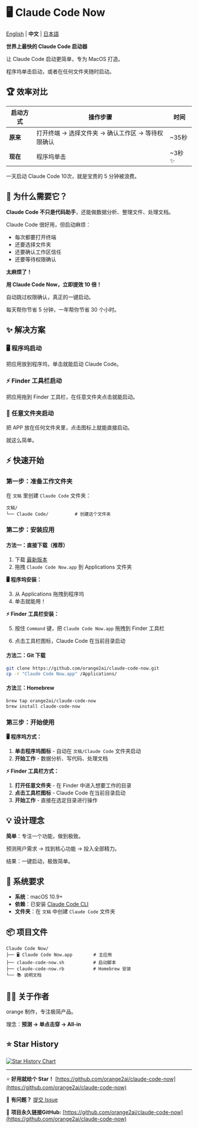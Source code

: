# 🖥 Claude Code Now

[English](README.md) | **中文** | [日本語](README.ja.md)

**世界上最快的 Claude Code 启动器**

让 Claude Code 启动更简单，专为 MacOS 打造。

程序坞单击启动，或者在任何文件夹随时启动。

## 🏆 效率对比

| 启动方式 | 操作步骤 | 时间 |
|---------|----------|------|
| **原来** | 打开终端 → 选择文件夹 → 确认工作区 → 等待权限确认 | ~35秒 |
| **现在** | 程序坞单击 | ~3秒 ✨ |

一天启动 Claude Code 10次，就是宝贵的 5 分钟被浪费。

## 🎯 为什么需要它？

**Claude Code 不只是代码助手**，还能做数据分析、整理文件、处理文档。

Claude Code 很好用，但启动麻烦：

- 每次都要打开终端
- 还要选择文件夹
- 还要确认工作区信任
- 还要等待权限确认

**太麻烦了！**

**用 Claude Code Now，立即提效 10 倍！**

自动跳过权限确认，真正的一键启动。

每天帮你节省 5 分钟，一年帮你节省 30 个小时。

## ✨ 解决方案

### 🖥 程序坞启动

把应用放到程序坞，单击就能启动 Claude Code。

### ⚡ Finder 工具栏启动

把应用拖到 Finder 工具栏，在任意文件夹点击就能启动。

### 📁 任意文件夹启动
把 APP 放在任何文件夹里，点击图标上就能直接启动。

就这么简单。

## ⚡ 快速开始

### 第一步：准备工作文件夹
在 `文稿` 里创建 `Claude Code` 文件夹：

```
文稿/
└── Claude Code/          # 创建这个文件夹
```

### 第二步：安装应用

#### 方法一：直接下载（推荐）
1. 下载 [最新版本](https://github.com/orange2ai/claude-code-now/releases)
2. 拖拽 `Claude Code Now.app` 到 Applications 文件夹

**🖥 程序坞安装：**

3. 从 Applications 拖拽到程序坞
4. 单击就能用！

**⚡ Finder 工具栏安装：**

5. 按住 `Command` 键，把 `Claude Code Now.app` 拖拽到 Finder 工具栏

6. 点击工具栏图标，Claude Code 在当前目录启动

#### 方法二：Git 下载

```bash
git clone https://github.com/orange2ai/claude-code-now.git
cp -r "Claude Code Now.app" /Applications/
```

#### 方法三：Homebrew

```bash
brew tap orange2ai/claude-code-now
brew install claude-code-now
```

### 第三步：开始使用

**🖥 程序坞方式：**
1. **单击程序坞图标** - 自动在 `文稿/Claude Code` 文件夹启动
2. **开始工作** - 数据分析、写代码、处理文档

**⚡ Finder 工具栏方式：**
1. **打开任意文件夹** - 在 Finder 中进入想要工作的目录
2. **点击工具栏图标** - Claude Code 在当前目录启动
3. **开始工作** - 直接在选定目录进行操作

## 💡 设计理念

**简单**：专注一个功能，做到极致。

预测用户需求 → 找到核心功能 → 投入全部精力。

结果：一键启动，极致简单。

## 🔧 系统要求

- **系统**：macOS 10.9+
- **依赖**：已安装 [Claude Code CLI](https://docs.claude.com/en/docs/claude-code)
- **文件夹**：在 `文稿` 中创建 `Claude Code` 文件夹

## 📦 项目文件

```
Claude Code Now/
├── 🖥 Claude Code Now.app        # 主应用
├── claude-code-now.sh           # 启动脚本
├── claude-code-now.rb           # Homebrew 安装
└── 📚 说明文档
```

## 👨‍💼 关于作者

orange 制作，专注极简产品。

理念：**预测 → 单点击穿 → All-in**

## ⭐ Star History

[![Star History Chart](https://api.star-history.com/svg?repos=orange2ai/claude-code-now&type=Date)](https://star-history.com/#orange2ai/claude-code-now&Date)

---

⭐ **好用就给个 Star！** [https://github.com/orange2ai/claude-code-now](https://github.com/orange2ai/claude-code-now)

💬 **有问题？** [提交 Issue](https://github.com/orange2ai/claude-code-now/issues)

🔗 **项目永久链接GitHub:** [https://github.com/orange2ai/claude-code-now](https://github.com/orange2ai/claude-code-now)